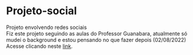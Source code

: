 # Projeto-social
Projeto envolvendo redes sociais <br>
Fiz este projeto seguindo as aulas do Professor Guanabara, atualmente só mudei o background e estou pensando no que fazer depois (02/08/2022) <br>
Acesse clicando neste <a href="https://joaomouram.github.io/Projeto-social/" target="_blank">link</a>.
